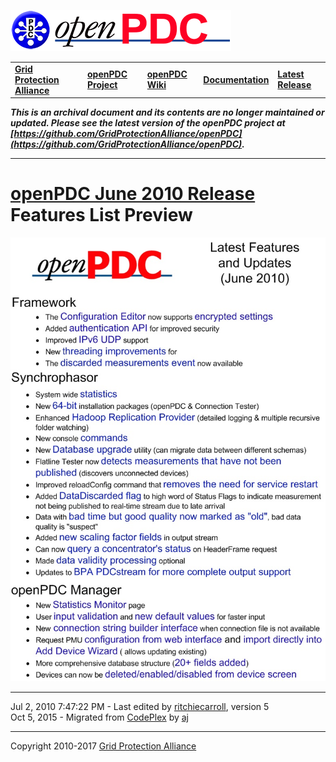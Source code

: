 [![The Open Source Phasor Data Concentrator](openPDC_Logo.png)](openPDC_Home.md)

|   |   |   |   |   |
|---|---|---|---|---|
| **[Grid Protection Alliance](http://www.gridprotectionalliance.org)** | **[openPDC Project](https://github.com/GridProtectionAlliance/openPDC)** | **[openPDC Wiki](openPDC_Home.md)** | **[Documentation](openPDC_Documentation_Home.md)** | **[Latest Release](https://github.com/GridProtectionAlliance/openPDC/releases)** |

***This is an archival document and its contents are no longer maintained or updated. Please see the latest version of the openPDC project at [https://github.com/GridProtectionAlliance/openPDC](https://github.com/GridProtectionAlliance/openPDC).***

---

# [openPDC June 2010 Release](openPDC_v1.1_Release_Jun2010.md) Features List Preview

![Feature List](archives/openPDC_v1.1_Latest_features.jpg "Feature List")

---

Jul 2, 2010 7:47:22 PM - Last edited by [ritchiecarroll](https://github.com/ritchiecarroll), version 5  
Oct 5, 2015 - Migrated from [CodePlex](http://openpdc.codeplex.com/wikipage?title=June1.1FeatureList) by [aj](https://github.com/ajstadlin)

---

Copyright 2010-2017 [Grid Protection Alliance](http://www.gridprotectionalliance.org)
